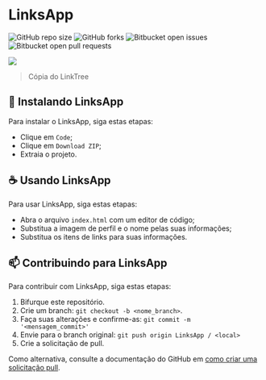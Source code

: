 # LinksApp

![GitHub repo size](https://img.shields.io/github/repo-size/gabriel-preti-ferraz/LinksApp?style=for-the-badge)
![GitHub forks](https://img.shields.io/github/forks/gabriel-preti-ferraz/LinksApp?style=for-the-badge)
![Bitbucket open issues](https://img.shields.io/bitbucket/issues/gabriel-preti-ferraz/LinksApp?style=for-the-badge)
![Bitbucket open pull requests](https://img.shields.io/bitbucket/pr-raw/gabriel-preti-ferraz/LinksApp?style=for-the-badge)

<img src="LinkApp.png">

> Cópia do LinkTree

## 🚀 Instalando LinksApp

Para instalar o LinksApp, siga estas etapas:

* Clique em `Code`;
* Clique em `Download ZIP`;
* Extraia o projeto.

## ☕ Usando LinksApp

Para usar LinksApp, siga estas etapas:

* Abra o arquivo `index.html` com um editor de código;
* Substitua a imagem de perfil e o nome pelas suas informações;
* Substitua os itens de links para suas informações.

## 📫 Contribuindo para LinksApp
Para contribuir com LinksApp, siga estas etapas:

1. Bifurque este repositório.
2. Crie um branch: `git checkout -b <nome_branch>`.
3. Faça suas alterações e confirme-as: `git commit -m '<mensagem_commit>'`
4. Envie para o branch original: `git push origin LinksApp / <local>`
5. Crie a solicitação de pull.

Como alternativa, consulte a documentação do GitHub em [como criar uma solicitação pull](https://help.github.com/en/github/collaborating-with-issues-and-pull-requests/creating-a-pull-request).